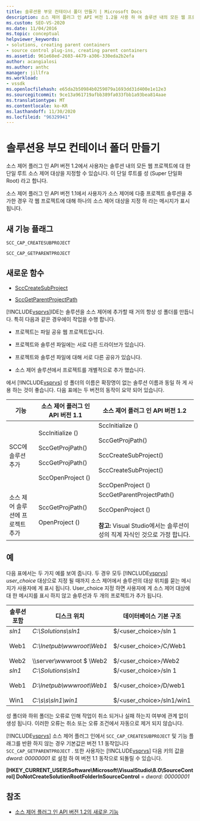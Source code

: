 ```yaml
---
title: 솔루션용 부모 컨테이너 폴더 만들기 | Microsoft Docs
description: 소스 제어 플러그 인 API 버전 1.2을 사용 하 여 솔루션 내의 모든 웹 프로젝트에 대 한 단일 루트 소스 제어 대상을 지정 하는 방법에 대해 알아봅니다.
ms.custom: SEO-VS-2020
ms.date: 11/04/2016
ms.topic: conceptual
helpviewer_keywords:
- solutions, creating parent containers
- source control plug-ins, creating parent containers
ms.assetid: 961e68ed-2603-4479-a306-330eda2b2efa
author: acangialosi
ms.author: anthc
manager: jillfra
ms.workload:
- vssdk
ms.openlocfilehash: e65da2b50984b0259079a1693dd31d400e1e12e3
ms.sourcegitcommit: 9ce13a961719afbb389fa033fbb1a93bea814aae
ms.translationtype: MT
ms.contentlocale: ko-KR
ms.lasthandoff: 11/30/2020
ms.locfileid: "96329941"
---
```

# <a name="create-parent-container-folders-for-solutions"></a>솔루션용 부모 컨테이너 폴더 만들기
소스 제어 플러그 인 API 버전 1.2에서 사용자는 솔루션 내의 모든 웹 프로젝트에 대 한 단일 루트 소스 제어 대상을 지정할 수 있습니다. 이 단일 루트를 성 (Super 단일화 Root) 라고 합니다.

 소스 제어 플러그 인 API 버전 1.1에서 사용자가 소스 제어에 다중 프로젝트 솔루션을 추가한 경우 각 웹 프로젝트에 대해 하나의 소스 제어 대상을 지정 하 라는 메시지가 표시 됩니다.

## <a name="new-capability-flags"></a>새 기능 플래그
 `SCC_CAP_CREATESUBPROJECT`

 `SCC_CAP_GETPARENTPROJECT`

## <a name="new-functions"></a>새로운 함수
- [SccCreateSubProject](../../extensibility/scccreatesubproject-function.md)

- [SccGetParentProjectPath](../../extensibility/sccgetparentprojectpath-function.md)

 [!INCLUDE[vsprvs](../../code-quality/includes/vsprvs_md.md)]IDE는 솔루션을 소스 제어에 추가할 때 거의 항상 성 폴더를 만듭니다. 특히 다음과 같은 경우에이 작업을 수행 합니다.

- 프로젝트는 파일 공유 웹 프로젝트입니다.

- 프로젝트와 솔루션 파일에는 서로 다른 드라이브가 있습니다.

- 프로젝트와 솔루션 파일에 대해 서로 다른 공유가 있습니다.

- 소스 제어 솔루션에서 프로젝트를 개별적으로 추가 했습니다.

에서 [!INCLUDE[vsprvs](../../code-quality/includes/vsprvs_md.md)] 성 폴더의 이름은 확장명이 없는 솔루션 이름과 동일 하 게 사용 하는 것이 좋습니다. 다음 표에는 두 버전의 동작이 요약 되어 있습니다.

|기능|소스 제어 플러그 인 API 버전 1.1|소스 제어 플러그 인 API 버전 1.2|
|-------------| - | - |
|SCC에 솔루션 추가|SccInitialize ()<br /><br /> SccGetProjPath()<br /><br /> SccGetProjPath()<br /><br /> SccOpenProject ()|SccInitialize ()<br /><br /> SccGetProjPath()<br /><br /> SccCreateSubProject()<br /><br /> SccCreateSubProject()<br /><br /> SccOpenProject ()|
|소스 제어 솔루션에 프로젝트 추가|SccGetProjPath()<br /><br /> OpenProject ()|SccGetParentProjectPath()<br /><br /> SccOpenProject ()<br /><br />  **참고:**  Visual Studio에서는 솔루션이 성의 직계 자식인 것으로 가정 합니다.|

## <a name="examples"></a>예
 다음 표에서는 두 가지 예를 보여 줍니다. 두 경우 모두 [!INCLUDE[vsprvs](../../code-quality/includes/vsprvs_md.md)]  *user_choice* 대상으로 지정 될 때까지 소스 제어에서 솔루션의 대상 위치를 묻는 메시지가 사용자에 게 표시 됩니다. User_choice 지정 하면 사용자에 게 소스 제어 대상에 대 한 메시지를 표시 하지 않고 솔루션과 두 개의 프로젝트가 추가 됩니다.

|솔루션 포함|디스크 위치|데이터베이스 기본 구조|
|-----------------------|-----------------------|--------------------------------|
|*sln1*<br /><br /> Web1<br /><br /> Web2|*C:\Solutions\sln1*<br /><br /> *C:\Inetpub\wwwroot\Web1*<br /><br /> \\\server\wwwroot $ \Web2|$/<user_choice>/sln 1<br /><br /> $/<user_choice>/C/Web1<br /><br /> $/<user_choice>/Web2|
|*sln1*<br /><br /> Web1<br /><br /> Win1|*C:\Solutions\sln1*<br /><br /> *D:\Inetpub\wwwroot\Web1*<br /><br /> *C:\s\s\sln1\win1*|$/<user_choice>/sln 1<br /><br /> $/<user_choice>/D/web1<br /><br /> $/<user_choice>/sln1/win1|

 성 폴더와 하위 폴더는 오류로 인해 작업이 취소 되거나 실패 하는지 여부에 관계 없이 생성 됩니다. 이러한 오류는 취소 또는 오류 조건에서 자동으로 제거 되지 않습니다.

 [!INCLUDE[vsprvs](../../code-quality/includes/vsprvs_md.md)] 소스 제어 플러그 인에서 `SCC_CAP_CREATESUBPROJECT` 및 기능 플래그를 반환 하지 않는 경우 기본값은 버전 1.1 동작입니다 `SCC_CAP_GETPARENTPROJECT` . 또한 사용자는 [!INCLUDE[vsprvs](../../code-quality/includes/vsprvs_md.md)] 다음 키의 값을 *dword: 00000001* 로 설정 하 여 버전 1.1 동작으로 되돌릴 수 있습니다.

 **[HKEY_CURRENT_USER\Software\Microsoft\VisualStudio\8.0\SourceControl] DoNotCreateSolutionRootFolderInSourceControl**  =  *dword: 00000001*

## <a name="see-also"></a>참조
- [소스 제어 플러그 인 API 버전 1.2의 새로운 기능](../../extensibility/internals/what-s-new-in-the-source-control-plug-in-api-version-1-2.md)
